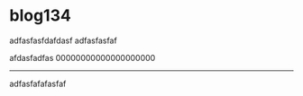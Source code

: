


# blog134





adfasfasfdafdasf
adfasfasfaf

afdasfadfas
00000000000000000000



******


adfasfafafasfaf